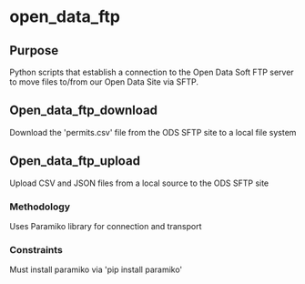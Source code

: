 # open_data_ftp
## Purpose 
Python scripts that establish a connection to the Open Data Soft FTP server to move files to/from our Open Data Site via SFTP.

## Open_data_ftp_download
Download the 'permits.csv' file from the ODS SFTP site to a local file system

## Open_data_ftp_upload
Upload CSV and JSON files from a local source to the ODS SFTP site

### Methodology
Uses Paramiko library for connection and transport

### Constraints
Must install paramiko via 'pip install paramiko'